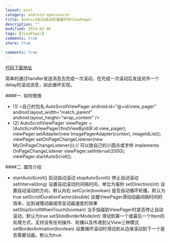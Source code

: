 ```yaml
---
layout: post
category: android-opensource
title: Android自动滚动轮播循环的ViewPager
description: ""
modified: 2014-03-06
tags: [ViewPager]
comments: true
share: true

comments: true
---
```

[代码下载地址](http://pan.baidu.com/s/1kTyoCEr)

简单的通过handler发送消息去完成一次滚动，在完成一次滚动后发送另外一个delay的滚动消息，如此循环实现。

####一. 如何使用
* (1) <自己的包名.AutoScrollViewPager
       android:id="@+id/view_pager"
       android:layout_width="match_parent"
       android:layout_height="wrap_content" />
* (2) AutoScrollViewPager viewPager = (AutoScrollViewPager)findViewById(R.id.view_pager);
      viewPager.setAdapter(new ImagePagerAdapter(context, imageIdList));
      viewPager.setOnPageChangeListener(new MyOnPageChangeListener());// 可以放自己的小圆点或字样   implements OnPageChangeListener
      viewPager.setInterval(2000);
      viewPager.startAutoScroll();

####二. 属性介绍
*    startAutoScroll() 启动自动滚动
     stopAutoScroll() 停止自动滚动
     setInterval(long) 设置自动滚动的间隔时间，单位为毫秒
     setDirection(int) 设置自动滚动的方向，默认向右
     setCycle(boolean) 是否自动循环轮播，默认为true
     setScrollDurationFactor(double) 设置ViewPager滑动动画间隔时间的倍率，达到减慢动画或改变动画速度的效果
     setStopScrollWhenTouch(boolean) 当手指碰到ViewPager时是否停止自动滚动，默认为true
     setSlideBorderMode(int) 滑动到第一个或最后一个Item的处理方式，支持没有任何操作、轮播以及传递到父View三种模式
     setBorderAnimation(boolean) 设置循环滚动时滑动到从边缘滚动到下一个是否需要动画，默认为true




